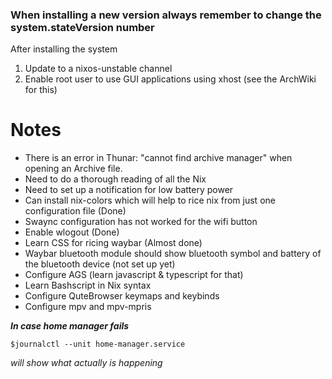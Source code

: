### When installing a new version always remember to change the system.stateVersion number
After installing the system
1. Update to a nixos-unstable channel
2. Enable root user to use GUI applications using xhost (see the ArchWiki for this)

# Notes 
- There is an error in Thunar: "cannot find archive manager" when opening an Archive file.
- Need to do a thorough reading of all the Nix
- Need to set up a notification for low battery power
- Can install nix-colors which will help to rice nix from just one configuration file (Done)
- Swaync configuration has not worked for the wifi button
- Enable wlogout (Done) 
- Learn CSS for ricing waybar (Almost done)
- Waybar bluetooth module should show bluetooth symbol and battery of the bluetooth device (not set up yet)
- Configure AGS (learn javascript & typescript for that)
- Learn Bashscript in Nix syntax
- Configure QuteBrowser keymaps and keybinds 
- Configure mpv and mpv-mpris

***In case home manager fails***
```
$journalctl --unit home-manager.service
```
*will show what actually is happening*
